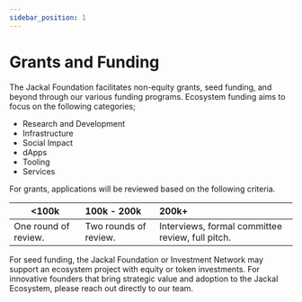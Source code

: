 ```yaml
---
sidebar_position: 1
---
```


# Grants and Funding

The Jackal Foundation facilitates non-equity grants, seed funding, and beyond through our various funding programs.
Ecosystem funding aims to focus on the following categories;

- Research and Development
- Infrastructure
- Social Impact
- dApps
- Tooling
- Services

For grants, applications will be reviewed based on the following criteria.

| <100k                | 100k - 200k           | 200k+                                            |
|----------------------|:----------------------|:-------------------------------------------------|
| One round of review. | Two rounds of review. | Interviews, formal committee review, full pitch. 

For seed funding, the Jackal Foundation or Investment Network may support an ecosystem project with equity or token
investments. For innovative founders that bring strategic value and adoption to the Jackal Ecosystem, please reach out
directly to our team. 


